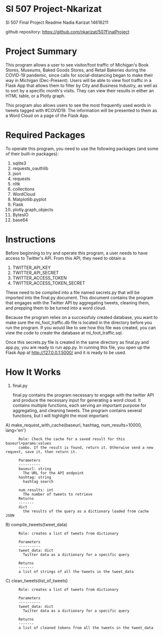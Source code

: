 # SI 507 Project-Nkarizat

SI 507 Final Project Readme
Nadia Karizat 14616211

github repository: https://github.com/nkarizat/507FinalProject

# Project Summary
This program allows a user to see visitor/foot traffic of Michigan's Book Stores, Museums, Baked Goods Stores, and Retail Bakeries during the COVID-19 pandemic, since calls for social-distancing began to make their way in Michigan (Dec-Present). Users will be able to view foot traffic in a Flask App that allows them to filter by City and Business Industry, as well as to sort by a specific month's visits. They can view their results in either an HTML table, or a Plotly graph. 

This program also allows users to see the most frequently used words in tweets tagged with #COVID19. The information will be presented to them as a Word Cloud on a page of the Flask App. 

# Required Packages
To operate this program, you need to use the following packages (and some of their built-in packages): 
  1) sqlite3
  2) requests_oauthlib
  3) json
  4) requests
  5) nltk
  6) collections
  7) WordCloud
  8) Matplotlib.pyplot
  9) Flask
  10) plotly.graph_objects
  11) BytesIO
  12) base64

# Instructions
Before beginning to try and operate this program, a user needs to have access to Twitter's API. From this API, they need to obtain a:
  1) TWITTER_API_KEY
  2) TWITTER_API_SECRET
  3) TWITTER_ACCESS_TOKEN
  4) TWITTER_ACCESS_TOKEN_SECRET
 
These need to be compiled into a file named secrets.py that will be imported into the final.py document. This document contains the program that engages with the Twitter API by aggregating tweets, cleaning them, and prepping them to be turned into a word cloud.

Because the program relies on a successfuly created database, you want to make sure the mi_foot_traffic.db file is located in the directory before you run the program. If you would like to see how this file was created, you can view the code to create the database at mi_foot_traffic.sql. 

Once this secrets.py file is created in the same directory as final.py and app.py, you are ready to run app.py. In running this file, you open up the Flask App at http://127.0.0.1:5000/ and it is ready to be used. 

# How It Works

1) final.py
    
    final.py contains the program necessary to engage with the twitter API and produce the necessary input for generating a word cloud. It contains multiple functions, each serving an important purpose for aggregating, and cleaning tweets. The program contains several functions, but I will highlight the most important. 
    
  A) make_request_with_cache(baseurl, hashtag, num_results=10000, lang='en')

          Role: Check the cache for a saved result for this baseurl+params:values 
          combo. If the result is found, return it. Otherwise send a new request, save it, then return it.

          Parameters
          ----------
          baseurl: string
            The URL for the API endpoint
          hashtag: string
            hashtag search

          num_results: int
            The number of tweets to retrieve
          Returns
          -------
          dict
            the results of the query as a dictionary loaded from cache JSON

  B) compile_tweets(tweet_data)
    
          Role: creates a list of tweets from dictionary

          Parameters
          ----------
          tweet_data: dict
            Twitter data as a dictionary for a specific query

          Returns
          -------
          a list of strings of all the tweets in the tweet_data

  C) clean_tweets(list_of_tweets)
    
          Role: creates a list of tweets from dictionary

          Parameters
          ----------
          tweet_data: dict
            Twitter data as a dictionary for a specific query

          Returns
          -------
          a list of cleaned tokens from all the tweets in the tweet_data



